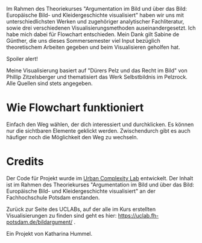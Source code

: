 Im Rahmen des Theoriekurses "Argumentation im Bild und über das Bild: Europäische Bild- und Kleidergeschichte visualisiert" haben wir uns mit unterschiedlichsten Werken und zugehöriger analytischer Fachliteratur, sowie drei verschiedenen Visualisierungsmethoden auseinandergesetzt. Ich habe mich dabei für Flowchart entschieden.
Mein Dank gilt Sabine de Günther, die uns dieses Sommersemester viel Input bezüglich theoretischem Arbeiten gegeben und beim Visualisieren geholfen hat.  

Spoiler alert!

Meine Visualisierung basiert auf "Dürers Pelz und das Recht im Bild" von Phillip Zitzelsberger und thematisiert das Werk Selbstbildnis im Pelzrock. Alle Quellen sind stets angegeben.

# Wie Flowchart funktioniert

Einfach den Weg wählen, der dich interessiert und durchklicken. Es können nur die sichtbaren Elemente geklickt werden. Zwischendurch gibt es auch häufiger noch die Möglichkeit den Weg zu wechseln.


# Credits

Der Code für Projekt wurde im [Urban Complexity Lab](https://uclab.fh-potsdam.de/) entwickelt. Der Inhalt ist im Rahmen des Theoriekurses "Argumentation im Bild und über das Bild: Europäische Bild- und Kleidergeschichte visualisiert" an der Fachhochschule Potsdam enstanden.

Zurück zur Seite des UCLABs, auf der alle im Kurs erstellten Visualisierungen zu finden sind geht es hier: https://uclab.fh-potsdam.de/bildargument/ .

Ein Projekt von Katharina Hummel.